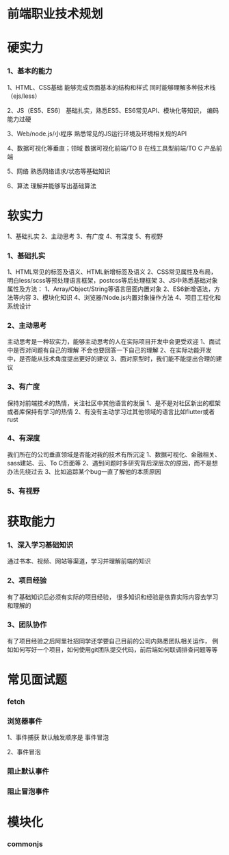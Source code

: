 # 前端职业技术规划


# 硬实力

### 1、基本的能力

1、HTML、CSS基础
能够完成页面基本的结构和样式
同时能够理解多种技术栈（ejs/less）

2、JS（ES5、ES6）
基础扎实，熟悉ES5、ES6常见API、模块化等知识，
编码能力过硬


3、Web/node.js/小程序
熟悉常见的JS运行环境及环境相关规的API

4、数据可视化等垂直；领域
数据可视化前端/TO B 在线工具型前端/TO C 产品前端 


5、网络
熟悉网络请求/状态等基础知识


6、算法
理解并能够写出基础算法





# 软实力

1、基础扎实
2、主动思考
3、有广度
4、有深度
5、有视野



### 1、基础扎实
1、HTML常见的标签及语义、HTML新增标签及语义
2、CSS常见属性及布局，明白less/scss等预处理语言框架，postcss等后处理框架
3、JS中熟悉基础对象属性及方法：
   1、Array/Object/String等语言层面内置对象
   2、ES6新增语法，方法等内容
   3、模块化知识
   4、浏览器/Node.js内置对象操作方法
4、项目工程化和系统设计



### 2、主动思考
主动思考是一种软实力，能够主动思考的人在实际项目开发中会更受欢迎
1、面试中是否对问题有自己的理解
不会也要回答一下自己的理解
2、在实际功能开发中，是否能从技术角度提出更好的建议
3、面对原型时，我们能不能提出合理的建议



### 3、有广度
保持对前端技术的热情，关注社区中其他语言的发展
1、是不是对社区新出的框架或者库保持有学习的热情
2、有没有主动学习过其他领域的语言比如flutter或者rust



### 4、有深度
我们所在的公司垂直领域是否能对我的技术有所沉淀
1、数据可视化、金融相关、sass建站、云、To C页面等
2、遇到问题时多研究背后深层次的原因，而不是想办法先绕过去
3、比如追踪某个bug一直了解他的本质原因


### 5、有视野




# 获取能力

### 1、深入学习基础知识
通过书本、视频、网站等渠道，学习并理解前端的知识


### 2、项目经验
有了基础知识后必须有实际的项目经验，
很多知识和经验是依靠实际内容去学习和理解的


### 3、团队协作
有了项目经验之后阿里社招同学还学要自己目前的公司内熟悉团队相关运作，
例如如何写好一个项目，如何使用git团队提交代码，前后端如何联调排查问题等等



# 常见面试题


### fetch


### 浏览器事件


1、事件捕获
默认触发顺序是 事件冒泡


2、事件冒泡



### 阻止默认事件


### 阻止冒泡事件



# 模块化


### commonjs


